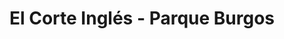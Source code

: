 ---
title: "El Corte Inglés - Parque Burgos"
url: /burgos/el-corte-ingles-parque-burgos/
shop: Einkaufszentrum
---